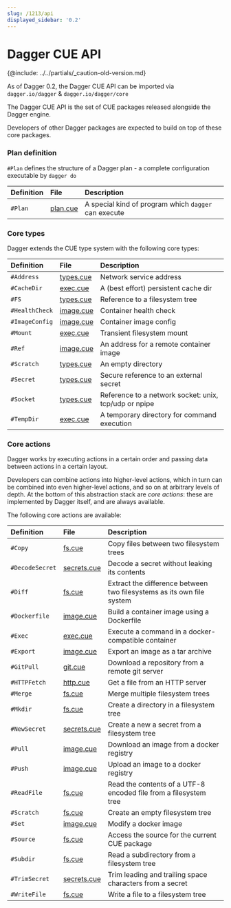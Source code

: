 ```yaml
---
slug: /1213/api
displayed_sidebar: '0.2'
---
```


# Dagger CUE API

\{@include:  ../../partials/_caution-old-version.md\}

As of Dagger 0.2, the Dagger CUE API can be imported via `dagger.io/dagger` & `dagger.io/dagger/core`

The Dagger CUE API is the set of CUE packages released alongside the Dagger engine.

Developers of other Dagger packages are expected to build on top of these core packages.

### Plan definition

`#Plan` defines the structure of a Dagger plan - a complete configuration executable by `dagger do`

| Definition | File                                                                                   | Description                                          |
| :--------- | :------------------------------------------------------------------------------------- | :--------------------------------------------------- |
| `#Plan`    | [plan.cue](https://github.com/dagger/dagger/blob/v0.2.19/pkg/dagger.io/dagger/plan.cue) | A special kind of program which `dagger` can execute |

### Core types

Dagger extends the CUE type system with the following core types:

| Definition     | File                                                                                          | Description                                           |
| :------------- | :------------------------------------------------------------------------------------------   | :---------------------------------------------------- |
| `#Address`     | [types.cue](https://github.com/dagger/dagger/blob/v0.2.19/pkg/dagger.io/dagger/types.cue)      | Network service address                               |
| `#CacheDir`    | [exec.cue](https://github.com/dagger/dagger/blob/v0.2.19/pkg/dagger.io/dagger/core/exec.cue)   | A (best effort) persistent cache dir                  |
| `#FS`          | [types.cue](https://github.com/dagger/dagger/blob/v0.2.19/pkg/dagger.io/dagger/types.cue)      | Reference to a filesystem tree                        |
| `#HealthCheck` | [image.cue](https://github.com/dagger/dagger/blob/v0.2.19/pkg/dagger.io/dagger/core/image.cue) | Container health check                                |
| `#ImageConfig` | [image.cue](https://github.com/dagger/dagger/blob/v0.2.19/pkg/dagger.io/dagger/core/image.cue) | Container image config                                |
| `#Mount`       | [exec.cue](https://github.com/dagger/dagger/blob/v0.2.19/pkg/dagger.io/dagger/core/exec.cue)   | Transient filesystem mount                            |
| `#Ref`         | [image.cue](https://github.com/dagger/dagger/blob/v0.2.19/pkg/dagger.io/dagger/core/image.cue) | An address for a remote container image               |
| `#Scratch`     | [types.cue](https://github.com/dagger/dagger/blob/v0.2.19/pkg/dagger.io/dagger/types.cue)      | An empty directory                                    |
| `#Secret`      | [types.cue](https://github.com/dagger/dagger/blob/v0.2.19/pkg/dagger.io/dagger/types.cue)      | Secure reference to an external secret                |
| `#Socket`      | [types.cue](https://github.com/dagger/dagger/blob/v0.2.19/pkg/dagger.io/dagger/types.cue)      | Reference to a network socket: unix, tcp/udp or npipe |
| `#TempDir`     | [exec.cue](https://github.com/dagger/dagger/blob/v0.2.19/pkg/dagger.io/dagger/core/exec.cue)   | A temporary directory for command execution           |

### Core actions

Dagger works by executing actions in a certain order and passing data between actions in a certain layout.

Developers can combine actions into higher-level actions, which in turn can be combined into even higher-level actions,
and so on at arbitrary levels of depth. At the bottom of this abstraction stack are _core actions_: these
are implemented by Dagger itself, and are always available.

The following core actions are available:

| Definition      | File                                                                                              | Description                                                           |
| :-------------- | :------------------------------------------------------------------------------------------------ | :-------------------------------------------------------------------- |
| `#Copy`         | [fs.cue](https://github.com/dagger/dagger/blob/v0.2.19/pkg/dagger.io/dagger/core/fs.cue)           | Copy files between two filesystem trees                               |
| `#DecodeSecret` | [secrets.cue](https://github.com/dagger/dagger/blob/v0.2.19/pkg/dagger.io/dagger/core/secrets.cue) | Decode a secret without leaking its contents                          |
| `#Diff`         | [fs.cue](https://github.com/dagger/dagger/blob/v0.2.19/pkg/dagger.io/dagger/core/fs.cue)           | Extract the difference between two filesystems as its own file system |
| `#Dockerfile`   | [image.cue](https://github.com/dagger/dagger/blob/v0.2.19/pkg/dagger.io/dagger/core/image.cue)     | Build a container image using a Dockerfile                            |
| `#Exec`         | [exec.cue](https://github.com/dagger/dagger/blob/v0.2.19/pkg/dagger.io/dagger/core/exec.cue)       | Execute a command in a docker-compatible container                    |
| `#Export`       | [image.cue](https://github.com/dagger/dagger/blob/v0.2.19/pkg/dagger.io/dagger/core/image.cue)     | Export an image as a tar archive                                      |
| `#GitPull`      | [git.cue](https://github.com/dagger/dagger/blob/v0.2.19/pkg/dagger.io/dagger/core/git.cue)         | Download a repository from a remote git server                        |
| `#HTTPFetch`    | [http.cue](https://github.com/dagger/dagger/blob/v0.2.19/pkg/dagger.io/dagger/core/http.cue)       | Get a file from an HTTP server                                        |
| `#Merge`        | [fs.cue](https://github.com/dagger/dagger/blob/v0.2.19/pkg/dagger.io/dagger/core/fs.cue)           | Merge multiple filesystem trees                                       |
| `#Mkdir`        | [fs.cue](https://github.com/dagger/dagger/blob/v0.2.19/pkg/dagger.io/dagger/core/fs.cue)           | Create a directory in a filesystem tree                               |
| `#NewSecret`    | [secrets.cue](https://github.com/dagger/dagger/blob/v0.2.19/pkg/dagger.io/dagger/core/secrets.cue) | Create a new a secret from a filesystem tree                          |
| `#Pull`         | [image.cue](https://github.com/dagger/dagger/blob/v0.2.19/pkg/dagger.io/dagger/core/image.cue)     | Download an image from a docker registry                              |
| `#Push`         | [image.cue](https://github.com/dagger/dagger/blob/v0.2.19/pkg/dagger.io/dagger/core/image.cue)     | Upload an image to a docker registry                                  |
| `#ReadFile`     | [fs.cue](https://github.com/dagger/dagger/blob/v0.2.19/pkg/dagger.io/dagger/core/fs.cue)           | Read the contents of a UTF-8 encoded file from a filesystem tree      |
| `#Scratch`      | [fs.cue](https://github.com/dagger/dagger/blob/v0.2.19/pkg/dagger.io/dagger/core/fs.cue)           | Create an empty filesystem tree                                       |
| `#Set`          | [image.cue](https://github.com/dagger/dagger/blob/v0.2.19/pkg/dagger.io/dagger/core/image.cue)     | Modify a docker image                                                 |
| `#Source`       | [fs.cue](https://github.com/dagger/dagger/blob/v0.2.19/pkg/dagger.io/dagger/core/fs.cue)           | Access the source for the current CUE package                         |
| `#Subdir`       | [fs.cue](https://github.com/dagger/dagger/blob/v0.2.19/pkg/dagger.io/dagger/core/fs.cue)           | Read a subdirectory from a filesystem tree                            |
| `#TrimSecret`   | [secrets.cue](https://github.com/dagger/dagger/blob/v0.2.19/pkg/dagger.io/dagger/core/secrets.cue) | Trim leading and trailing space characters from a secret              |
| `#WriteFile`    | [fs.cue](https://github.com/dagger/dagger/blob/v0.2.19/pkg/dagger.io/dagger/core/fs.cue)           | Write a file to a filesystem tree                                     |
